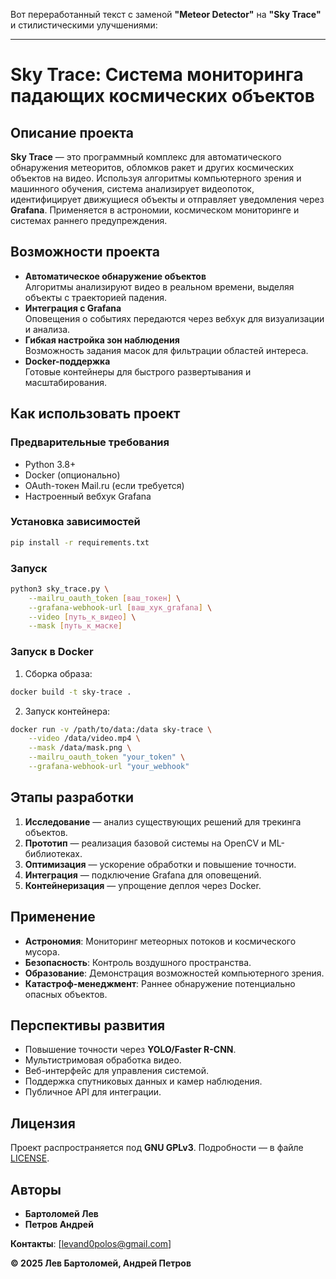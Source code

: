 Вот переработанный текст с заменой **"Meteor Detector"** на **"Sky Trace"** и стилистическими улучшениями:  

---

# **Sky Trace: Система мониторинга падающих космических объектов**  

## **Описание проекта**  

**Sky Trace** — это программный комплекс для автоматического обнаружения метеоритов, обломков ракет и других космических объектов на видео. Используя алгоритмы компьютерного зрения и машинного обучения, система анализирует видеопоток, идентифицирует движущиеся объекты и отправляет уведомления через **Grafana**. Применяется в астрономии, космическом мониторинге и системах раннего предупреждения.  

## **Возможности проекта**  

- **Автоматическое обнаружение объектов**  
  Алгоритмы анализируют видео в реальном времени, выделяя объекты с траекторией падения.  
- **Интеграция с Grafana**  
  Оповещения о событиях передаются через вебхук для визуализации и анализа.  
- **Гибкая настройка зон наблюдения**  
  Возможность задания масок для фильтрации областей интереса.  
- **Docker-поддержка**  
  Готовые контейнеры для быстрого развертывания и масштабирования.  

## **Как использовать проект**  

### **Предварительные требования**  
- Python 3.8+  
- Docker (опционально)  
- OAuth-токен Mail.ru (если требуется)  
- Настроенный вебхук Grafana  

### **Установка зависимостей**  
```bash
pip install -r requirements.txt
```

### **Запуск**  
```bash
python3 sky_trace.py \
    --mailru_oauth_token [ваш_токен] \
    --grafana-webhook-url [ваш_хук_grafana] \
    --video [путь_к_видео] \
    --mask [путь_к_маске]
```

### **Запуск в Docker**  
1. Сборка образа:  
```bash
docker build -t sky-trace .
```  
2. Запуск контейнера:  
```bash
docker run -v /path/to/data:/data sky-trace \
    --video /data/video.mp4 \
    --mask /data/mask.png \
    --mailru_oauth_token "your_token" \
    --grafana-webhook-url "your_webhook"
```

## **Этапы разработки**  
1. **Исследование** — анализ существующих решений для трекинга объектов.  
2. **Прототип** — реализация базовой системы на OpenCV и ML-библиотеках.  
3. **Оптимизация** — ускорение обработки и повышение точности.  
4. **Интеграция** — подключение Grafana для оповещений.  
5. **Контейнеризация** — упрощение деплоя через Docker.  

## **Применение**  
- **Астрономия**: Мониторинг метеорных потоков и космического мусора.  
- **Безопасность**: Контроль воздушного пространства.  
- **Образование**: Демонстрация возможностей компьютерного зрения.  
- **Катастроф-менеджмент**: Раннее обнаружение потенциально опасных объектов.  

## **Перспективы развития**  
- Повышение точности через **YOLO/Faster R-CNN**.  
- Мультистримовая обработка видео.  
- Веб-интерфейс для управления системой.  
- Поддержка спутниковых данных и камер наблюдения.  
- Публичное API для интеграции.  

## **Лицензия**  
Проект распространяется под **GNU GPLv3**. Подробности — в файле [LICENSE](LICENSE).  

## **Авторы**  
- **Бартоломей Лев**  
- **Петров Андрей**  

**Контакты**: [levand0polos@gmail.com]  

**© 2025 Лев Бартоломей, Андрей Петров**  
